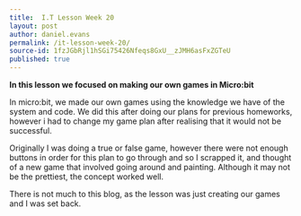 ```yaml
---
title:  I.T Lesson Week 20
layout: post
author: daniel.evans
permalink: /it-lesson-week-20/
source-id: 1fzJGbRjl1hSGi75426Nfeqs8GxU__zJMH6asFxZGTeU
published: true
---
```

**In this lesson we focused on making our own games in Micro:bit**

In micro:bit, we made our own games using the knowledge we have of the system and code. We did this after doing our plans for previous homeworks, however i had to change my game plan after realising that it would not be successful.

Originally I was doing a true or false game, however there were not enough buttons in order for this plan to go through and so I scrapped it, and thought of a new game that involved going around and painting. Although it may not be the prettiest, the concept worked well.

There is not much to this blog, as the lesson was just creating our games and I was set back.

